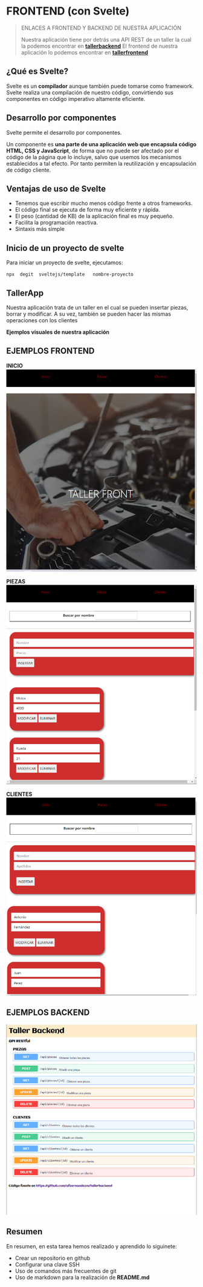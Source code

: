 # FRONTEND (con Svelte)

>ENLACES A FRONTEND Y BACKEND DE NUESTRA APLICACIÓN
>
>Nuestra aplicación tiene por detrás una API REST de un taller la cual la podemos encontrar en **[tallerbackend](https://tallerbackend.onrender.com/)**
>El frontend de nuestra aplicación lo podemos encontrar en  **[tallerfrontend](https://tallerfrontend.vercel.app/)**

## ¿Qué es Svelte?

Svelte es un **compilador** aunque también puede tomarse como framework. Svelte realiza una compilación de nuestro código, convirtiendo sus componentes en código imperativo altamente eficiente. 

## Desarrollo por componentes

Svelte permite el desarrollo por componentes. 

Un componente es **una parte de una aplicación web que encapsula código HTML, CSS y JavaScript**, de forma que no puede ser afectado por el código de la página que lo incluye, salvo que usemos los mecanismos establecidos a tal efecto. Por tanto permiten la reutilización y encapsulación de código cliente.

## Ventajas de uso de Svelte

- Tenemos que escribir mucho menos código frente a otros frameworks.
- El código final se ejecuta de forma muy eficiente y rápida.
- El peso (cantidad de KB) de la aplicación final es muy pequeño.
- Facilita la programación reactiva.
- Sintaxis más simple

## Inicio de un proyecto de svelte

Para iniciar un proyecto de svelte, ejecutamos:

```console
npx  degit  sveltejs/template   nombre-proyecto
```

## TallerApp

Nuestra aplicación trata de un taller en el cual se pueden insertar piezas, borrar y modificar. A su vez, también se pueden hacer las mismas operaciones con los clientes

**Ejemplos visuales de nuestra aplicación**

## EJEMPLOS FRONTEND

**INICIO**
![Inicio](Screenshots/Inicio.png)

**PIEZAS**
![Piezas](Screenshots/Piezas.png)

**CLIENTES**
![Clientes](Screenshots/Clientes.png)

## EJEMPLOS BACKEND

![Backend](Screenshots/BACK.png)

## Resumen

En resumen, en esta tarea hemos realizado y aprendido lo siguinete: 

- Crear un repositorio en github
- Configurar una clave SSH 
- Uso de comandos más frecuentes de git
- Uso de markdown para la realización de **README.md**
